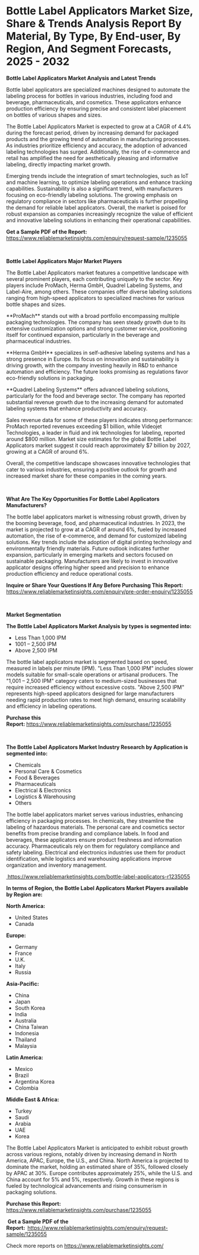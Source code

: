 <p><h1>Bottle Label Applicators Market Size, Share & Trends Analysis Report By Material, By Type, By End-user, By Region, And Segment Forecasts, 2025 - 2032</h1></p><p><strong>Bottle Label Applicators Market Analysis and Latest Trends</strong></p>
<p><p>Bottle label applicators are specialized machines designed to automate the labeling process for bottles in various industries, including food and beverage, pharmaceuticals, and cosmetics. These applicators enhance production efficiency by ensuring precise and consistent label placement on bottles of various shapes and sizes.</p><p>The Bottle Label Applicators Market is expected to grow at a CAGR of 4.4% during the forecast period, driven by increasing demand for packaged products and the growing trend of automation in manufacturing processes. As industries prioritize efficiency and accuracy, the adoption of advanced labeling technologies has surged. Additionally, the rise of e-commerce and retail has amplified the need for aesthetically pleasing and informative labeling, directly impacting market growth.</p><p>Emerging trends include the integration of smart technologies, such as IoT and machine learning, to optimize labeling operations and enhance tracking capabilities. Sustainability is also a significant trend, with manufacturers focusing on eco-friendly labeling solutions. The growing emphasis on regulatory compliance in sectors like pharmaceuticals is further propelling the demand for reliable label applicators. Overall, the market is poised for robust expansion as companies increasingly recognize the value of efficient and innovative labeling solutions in enhancing their operational capabilities.</p></p>
<p><strong>Get a Sample PDF of the Report:&nbsp;</strong> <a href="https://www.reliablemarketinsights.com/enquiry/request-sample/1235055?utm_campaign=2282&utm_medium=2&utm_source=Github&utm_content=ia&utm_term=17022025&utm_id=bottle-label-applicators">https://www.reliablemarketinsights.com/enquiry/request-sample/1235055</a></p>
<p>&nbsp;</p>
<p><strong>Bottle Label Applicators Major Market Players</strong></p>
<p><p>The Bottle Label Applicators market features a competitive landscape with several prominent players, each contributing uniquely to the sector. Key players include ProMach, Herma GmbH, Quadrel Labeling Systems, and Label-Aire, among others. These companies offer diverse labeling solutions ranging from high-speed applicators to specialized machines for various bottle shapes and sizes.</p><p>**ProMach** stands out with a broad portfolio encompassing multiple packaging technologies. The company has seen steady growth due to its extensive customization options and strong customer service, positioning itself for continued expansion, particularly in the beverage and pharmaceutical industries.</p><p>**Herma GmbH** specializes in self-adhesive labeling systems and has a strong presence in Europe. Its focus on innovation and sustainability is driving growth, with the company investing heavily in R&D to enhance automation and efficiency. The future looks promising as regulations favor eco-friendly solutions in packaging.</p><p>**Quadrel Labeling Systems** offers advanced labeling solutions, particularly for the food and beverage sector. The company has reported substantial revenue growth due to the increasing demand for automated labeling systems that enhance productivity and accuracy.</p><p>Sales revenue data for some of these players indicates strong performance: ProMach reported revenues exceeding $1 billion, while Videojet Technologies, a leader in fluid and ink technologies for labeling, reported around $800 million. Market size estimates for the global Bottle Label Applicators market suggest it could reach approximately $7 billion by 2027, growing at a CAGR of around 6%.</p><p>Overall, the competitive landscape showcases innovative technologies that cater to various industries, ensuring a positive outlook for growth and increased market share for these companies in the coming years.</p></p>
<p>&nbsp;</p>
<p><strong>What Are The Key Opportunities For Bottle Label Applicators Manufacturers?</strong></p>
<p><p>The bottle label applicators market is witnessing robust growth, driven by the booming beverage, food, and pharmaceutical industries. In 2023, the market is projected to grow at a CAGR of around 6%, fueled by increased automation, the rise of e-commerce, and demand for customized labeling solutions. Key trends include the adoption of digital printing technology and environmentally friendly materials. Future outlook indicates further expansion, particularly in emerging markets and sectors focused on sustainable packaging. Manufacturers are likely to invest in innovative applicator designs offering higher speed and precision to enhance production efficiency and reduce operational costs.</p></p>
<p><strong>Inquire or Share Your Questions If Any Before Purchasing This Report:</strong> <a href="https://www.reliablemarketinsights.com/enquiry/pre-order-enquiry/1235055?utm_campaign=2282&utm_medium=2&utm_source=Github&utm_content=ia&utm_term=17022025&utm_id=bottle-label-applicators">https://www.reliablemarketinsights.com/enquiry/pre-order-enquiry/1235055</a></p>
<p>&nbsp;</p>
<p><strong>Market Segmentation</strong></p>
<p><strong>The Bottle Label Applicators Market Analysis by types is segmented into:</strong></p>
<p><ul><li>Less Than 1,000 IPM</li><li>1001 – 2,500 IPM</li><li>Above 2,500 IPM</li></ul></p>
<p><p>The bottle label applicators market is segmented based on speed, measured in labels per minute (IPM). "Less Than 1,000 IPM" includes slower models suitable for small-scale operations or artisanal producers. The "1,001 – 2,500 IPM" category caters to medium-sized businesses that require increased efficiency without excessive costs. "Above 2,500 IPM" represents high-speed applicators designed for large manufacturers needing rapid production rates to meet high demand, ensuring scalability and efficiency in labeling operations.</p></p>
<p><strong>Purchase this Report:&nbsp;</strong><a href="https://www.reliablemarketinsights.com/purchase/1235055?utm_campaign=2282&utm_medium=2&utm_source=Github&utm_content=ia&utm_term=17022025&utm_id=bottle-label-applicators">https://www.reliablemarketinsights.com/purchase/1235055</a></p>
<p>&nbsp;</p>
<p><strong>The Bottle Label Applicators Market Industry Research by Application is segmented into:</strong></p>
<p><ul><li>Chemicals</li><li>Personal Care & Cosmetics</li><li>Food & Beverages</li><li>Pharmaceuticals</li><li>Electrical & Electronics</li><li>Logistics & Warehousing</li><li>Others</li></ul></p>
<p><p>The bottle label applicators market serves various industries, enhancing efficiency in packaging processes. In chemicals, they streamline the labeling of hazardous materials. The personal care and cosmetics sector benefits from precise branding and compliance labels. In food and beverages, these applicators ensure product freshness and information accuracy. Pharmaceuticals rely on them for regulatory compliance and safety labeling. Electrical and electronics industries use them for product identification, while logistics and warehousing applications improve organization and inventory management.</p></p>
<p><a href="https://www.reliablemarketinsights.com/bottle-label-applicators-r1235055?utm_campaign=2282&utm_medium=2&utm_source=Github&utm_content=ia&utm_term=17022025&utm_id=bottle-label-applicators">&nbsp;https://www.reliablemarketinsights.com/bottle-label-applicators-r1235055</a></p>
<p><strong>In terms of Region, the Bottle Label Applicators Market Players available by Region are:</strong></p>
<p>
    <p> <strong> North America: </strong>
        <ul>
            <li>United States</li>
            <li>Canada</li>
        </ul>
        </p> 
    <p> <strong> Europe: </strong>
        <ul>
            <li>Germany</li>
            <li>France</li>
            <li>U.K.</li>
            <li>Italy</li>
            <li>Russia</li>
        </ul>
        </p> 
    <p> <strong> Asia-Pacific: </strong>
        <ul>
            <li>China</li>
            <li>Japan</li>
            <li>South Korea</li>
            <li>India</li>
            <li>Australia</li>
            <li>China Taiwan</li>
            <li>Indonesia</li>
            <li>Thailand</li>
            <li>Malaysia</li>
        </ul>
        </p> 
    <p> <strong> Latin America: </strong>
        <ul>
            <li>Mexico</li>
            <li>Brazil</li>
            <li>Argentina Korea</li>
            <li>Colombia</li>
        </ul>
        </p> 
    <p> <strong> Middle East & Africa: </strong>
        <ul>
            <li>Turkey</li>
            <li>Saudi</li>
            <li>Arabia</li>
            <li>UAE</li>
            <li>Korea</li>
        </ul>
    </p>
    </p>
<p><p>The Bottle Label Applicators Market is anticipated to exhibit robust growth across various regions, notably driven by increasing demand in North America, APAC, Europe, the U.S., and China. North America is projected to dominate the market, holding an estimated share of 35%, followed closely by APAC at 30%. Europe contributes approximately 25%, while the U.S. and China account for 5% and 5%, respectively. Growth in these regions is fueled by technological advancements and rising consumerism in packaging solutions.</p></p>
<p><strong>Purchase this Report: </strong><a href="https://www.reliablemarketinsights.com/purchase/1235055?utm_campaign=2282&utm_medium=2&utm_source=Github&utm_content=ia&utm_term=17022025&utm_id=bottle-label-applicators">https://www.reliablemarketinsights.com/purchase/1235055</a></p>
<p>&nbsp;<strong>Get a Sample PDF of the Report:&nbsp;&nbsp;</strong><a href="https://www.reliablemarketinsights.com/enquiry/request-sample/1235055?utm_campaign=2282&utm_medium=2&utm_source=Github&utm_content=ia&utm_term=17022025&utm_id=bottle-label-applicators">https://www.reliablemarketinsights.com/enquiry/request-sample/1235055</a></p>
<p><strong></strong></p>
<p>Check more reports on <a href="https://www.reliablemarketinsights.com/?utm_campaign=2282&utm_medium=2&utm_source=Github&utm_content=ia&utm_term=17022025&utm_id=bottle-label-applicators">https://www.reliablemarketinsights.com/</a></p>